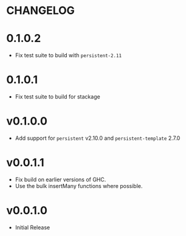 # CHANGELOG

# 0.1.0.2

- Fix test suite to build with `persistent-2.11`

# 0.1.0.1

- Fix test suite to build for stackage

# v0.1.0.0

- Add support for `persistent` v2.10.0 and `persistent-template` 2.7.0

# v0.0.1.1

- Fix build on earlier versions of GHC.
- Use the bulk insertMany functions where possible.

# v0.0.1.0

- Initial Release

